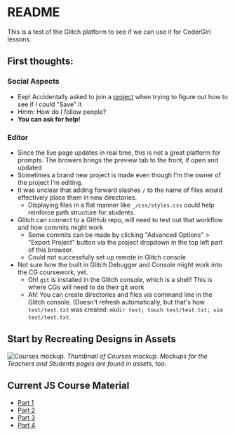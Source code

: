 # README

This is a test of the Glitch platform to see if we can use it for CoderGirl lessons.

## First thoughts:
### Social Aspects
- Eep! Accidentally asked to join a [project](https://coffee-talks.glitch.me/) when trying to figure out how to see if I could "Save" it 
- Hmm: How do I follow people?
- **You can ask for help!**

### Editor
- Since the live page updates in real time, this is not a great platform for prompts. The browers brings the preview tab to the front, if open and updated
- Sometimes a brand new project is made even though I'm the owner of the project I'm editing.
- It was unclear that adding forward slashes `/` to the name of files would effectively place them in new directories.
  - Displaying files in a flat manner like `_/css/styles.css` could help reinforce path structure for students.
- Glitch can connect to a GitHub repo, will need to test out that workflow and how commits might work
  - Some commits can be made by clicking "Advanced Options" > "Export Project" button via the project dropdown in the top left part of this browser.
  - Could not successfully set up remote in Glitch console
- Not sure how the built in Glitch Debugger and Console might work into the CG coursework, yet.
  - Oh! `git` is installed in the Glitch console, which is a shell! This is where CGs will need to do their git work
  - Ah! You can create directories and files via command line in the Glitch console. (Doesn't refresh automatically, but that's how `test/test.txt` was created: `mkdir test; touch test/test.txt; vim test/test.txt`.

## Start by Recreating Designs in Assets
![Courses mockup.](https://cdn.glitch.com/fb52658e-2755-44dd-8bab-08a55b58672e%2Fdesign_courses.png?1529282736416)
_Thumbnail of Courses mockup. Mockups for the Teachers and Students pages are found in assets, too._

## Current JS Course Material
- [Part 1](https://ktmathews89.github.io/cg_winter_2018_instruction/cg_ed_1)
- [Part 2](https://ktmathews89.github.io/cg_winter_2018_instruction/cg_ed_2)
- [Part 3](https://ktmathews89.github.io/cg_winter_2018_instruction/cg_ed_3)
- [Part 4](https://ktmathews89.github.io/cg_winter_2018_instruction/cg_ed_final)